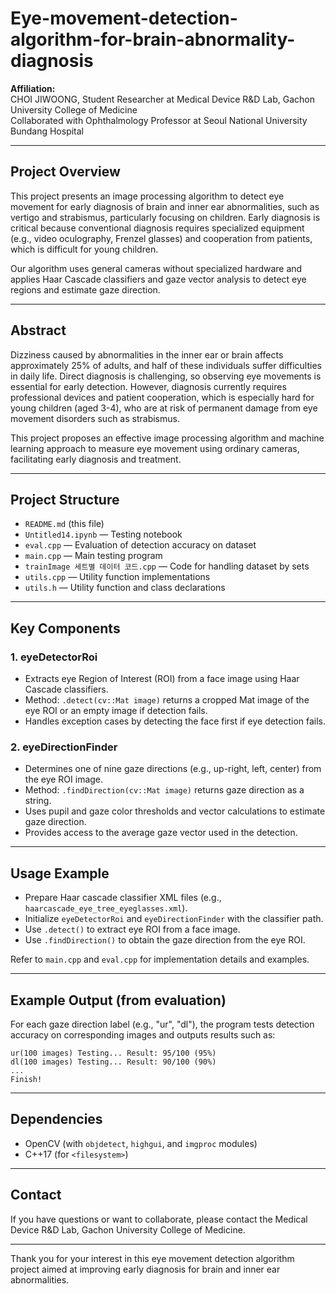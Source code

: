# Eye-movement-detection-algorithm-for-brain-abnormality-diagnosis

**Affiliation:**  
CHOI JIWOONG, Student Researcher at Medical Device R&D Lab, Gachon University College of Medicine  
Collaborated with Ophthalmology Professor at Seoul National University Bundang Hospital

---

## Project Overview

This project presents an image processing algorithm to detect eye movement for early diagnosis of brain and inner ear abnormalities, such as vertigo and strabismus, particularly focusing on children. Early diagnosis is critical because conventional diagnosis requires specialized equipment (e.g., video oculography, Frenzel glasses) and cooperation from patients, which is difficult for young children.

Our algorithm uses general cameras without specialized hardware and applies Haar Cascade classifiers and gaze vector analysis to detect eye regions and estimate gaze direction.

---

## Abstract

Dizziness caused by abnormalities in the inner ear or brain affects approximately 25% of adults, and half of these individuals suffer difficulties in daily life. Direct diagnosis is challenging, so observing eye movements is essential for early detection. However, diagnosis currently requires professional devices and patient cooperation, which is especially hard for young children (aged 3-4), who are at risk of permanent damage from eye movement disorders such as strabismus.

This project proposes an effective image processing algorithm and machine learning approach to measure eye movement using ordinary cameras, facilitating early diagnosis and treatment.

---

## Project Structure

- `README.md` (this file)  
- `Untitled14.ipynb` — Testing notebook  
- `eval.cpp` — Evaluation of detection accuracy on dataset  
- `main.cpp` — Main testing program  
- `trainImage 세트별 데이터 코드.cpp` — Code for handling dataset by sets  
- `utils.cpp` — Utility function implementations  
- `utils.h` — Utility function and class declarations  

---

## Key Components

### 1. **eyeDetectorRoi**  
- Extracts eye Region of Interest (ROI) from a face image using Haar Cascade classifiers.  
- Method: `.detect(cv::Mat image)` returns a cropped Mat image of the eye ROI or an empty image if detection fails.  
- Handles exception cases by detecting the face first if eye detection fails.  

### 2. **eyeDirectionFinder**  
- Determines one of nine gaze directions (e.g., up-right, left, center) from the eye ROI image.  
- Method: `.findDirection(cv::Mat image)` returns gaze direction as a string.  
- Uses pupil and gaze color thresholds and vector calculations to estimate gaze direction.  
- Provides access to the average gaze vector used in the detection.  

---

## Usage Example

- Prepare Haar cascade classifier XML files (e.g., `haarcascade_eye_tree_eyeglasses.xml`).  
- Initialize `eyeDetectorRoi` and `eyeDirectionFinder` with the classifier path.  
- Use `.detect()` to extract eye ROI from a face image.  
- Use `.findDirection()` to obtain the gaze direction from the eye ROI.

Refer to `main.cpp` and `eval.cpp` for implementation details and examples.

---

## Example Output (from evaluation)

For each gaze direction label (e.g., "ur", "dl"), the program tests detection accuracy on corresponding images and outputs results such as:  
```
ur(100 images) Testing... Result: 95/100 (95%)
dl(100 images) Testing... Result: 90/100 (90%)
...
Finish!
```


---

## Dependencies

- OpenCV (with `objdetect`, `highgui`, and `imgproc` modules)  
- C++17 (for `<filesystem>`)  

---

## Contact

If you have questions or want to collaborate, please contact the Medical Device R&D Lab, Gachon University College of Medicine.

---

Thank you for your interest in this eye movement detection algorithm project aimed at improving early diagnosis for brain and inner ear abnormalities.

